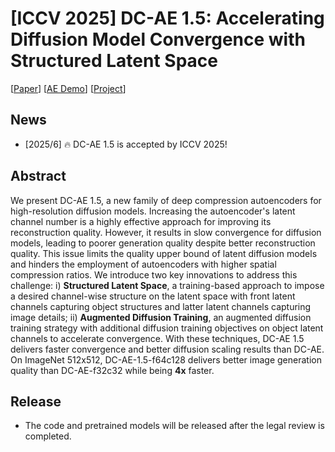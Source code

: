 # [ICCV 2025] DC-AE 1.5: Accelerating Diffusion Model Convergence with Structured Latent Space

\[[Paper]()\] \[[AE Demo](https://dc-ae-1-5.hanlab.ai/)\] \[[Project](https://hanlab.mit.edu/projects/dc-ae-1-5)\]

## News

- \[2025/6\] 🔥 DC-AE 1.5 is accepted by ICCV 2025!

## Abstract

We present DC-AE 1.5, a new family of deep compression autoencoders for high-resolution diffusion models. Increasing the autoencoder's latent channel number is a highly effective approach for improving its reconstruction quality. However, it results in slow convergence for diffusion models, leading to poorer generation quality despite better reconstruction quality. This issue limits the quality upper bound of latent diffusion models and hinders the employment of autoencoders with higher spatial compression ratios. We introduce two key innovations to address this challenge: i) **Structured Latent Space**, a training-based approach to impose a desired channel-wise structure on the latent space with front latent channels capturing object structures and latter latent channels capturing image details; ii) **Augmented Diffusion Training**, an augmented diffusion training strategy with additional diffusion training objectives on object latent channels to accelerate convergence. With these techniques, DC-AE 1.5 delivers faster convergence and better diffusion scaling results than DC-AE. On ImageNet 512x512, DC-AE-1.5-f64c128 delivers better image generation quality than DC-AE-f32c32 while being **4x** faster.

## Release
- The code and pretrained models will be released after the legal review is completed.
